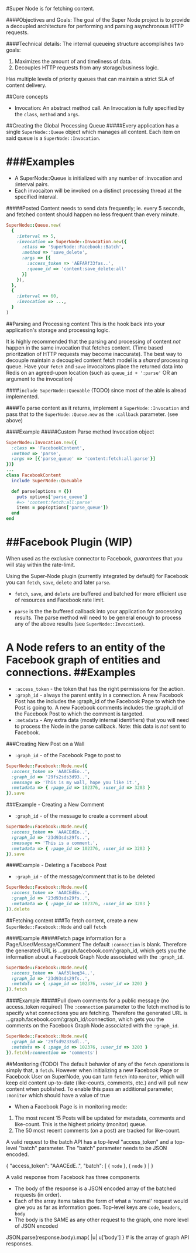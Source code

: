 #Super Node is for fetching content.

####Objectives and Goals:
The goal of the Super Node project is to provide a decoupled architecture for performing
and parsing asynchronous HTTP requests.

####Technical details:
The internal queueing structure accomplishes two goals:

1. Maximizes the amount of and timeliness of data.
2. Decouples HTTP requests from any storage/business logic.

Has multiple levels of priority queues that can maintain a strict SLA of content delivery.

##Core concepts
- Invocation: An abstract method call. An Invocation is fully specified by the `class`, `method` and `args`.


##Creating the Global Processing Queue
#####Every application has a single `SuperNode::Queue` object which manages all content. Each item on said queue is a `SuperNode::Invocation`.

###Examples
====
- A SuperNode::Queue is initialized with any number of :invocation and :interval pairs.
- Each invocaiton will be invoked on a distinct processing thread at the specified interval.

#####Posted Content needs to send data frequently; ie. every 5 seconds, and fetched content should happen no less frequent than every minute.

```ruby
SuperNode::Queue.new(
  {
    :interval => 5,
    :invocation => SuperNode::Invocation.new({
      :class => 'SuperNode::Facebook::Batch',
      :method => 'save_delete',
      :args => [{
        :access_token => 'AEFARf33fas..',
        :queue_id => 'content:save_delete:all'
      }]
    }),
  },
  { 
    :interval => 60,
    :invocation => ...,
  }
)
```

##Parsing and Processing content
This is the hook back into your application's storage and processing logic.

It is highly recommended that the parsing and processing of content _not_ happen in the same invocation that fetches content. (Time based prioritzation of HTTP requests may become inaccurate).
The best way to decouple maintain a decoupled content fetch model is a _shared_ processing queue. Have your `fetch` and `save` invocaitons place the returned data into Redis on an agreed-upon location (such as `queue_id + ':parse'` OR an argument to the invocation)

####`include SuperNode::Queuable` (TODO) since most of the able is alread implemented.

####To parse content as it returns, implement a `SuperNode::Invocation` and pass that to the `SuperNode::Queue.new` as the `:callback` parameter. (see above)

####Example
#####Custom Parse method Invocation object

```ruby
SuperNode::Invocation.new({
  :class => 'FacebookContent',
  :method => 'parse',
  :args => [{'parse_queue' => 'content:fetch:all:parse'}]
})}
...
class FacebookContent
  include SuperNode::Queuable

  def parse(options = {})
    puts options['parse_queue']
    #=> 'content:fetch:all:parse'
    items = pop(options['parse_queue'])
  end
end
```

##Facebook Plugin (WIP)
====
When used as the exclusive connector to Facebook, _guarantees_ that you will stay within the rate-limit. 

Using the Super-Node plugin (currently integrated by default) for Facebook you can `fetch`, `save`, `delete` and later `parse`.

- `fetch`, `save`, and `delete` are buffered and batched for more efficient use of resources and Facebook rate limit.

- `parse` is the the buffered callback into your application for processing results. The parse method will need to be general enough to process any of the above results (see `SuperNode::Invocation`).

A Node refers to an entity of the Facebook graph of entities and connections.
##Examples
====

- `:access_token` - the token that has the right permissions for the action.
- `:graph_id` - always the parent entity in a connection. A new Facebook Post has the includes the :graph_id of the Facebook Page to which the Post is going to. A new Facebook comments includes the :graph_id of the Facebook Post to which the comment is targeted.
- `:metadata` - Any extra data (mostly internal identifiers) that you will need to process the Node in the parse callback. Note: this data is _not_ sent to Facebook.

###Creating New Post on a Wall
- `:graph_id` - of the Facebook Page to post to

```ruby
SuperNode::Facebook::Node.new({
  :access_token => 'AAACEdEo..',
  :graph_id => '29fs2sds3d93..',
  :message => 'This is my wall, hope you like it.',
  :metadata => { :page_id => 102376, :user_id => 3203 }
}).save
```

###Example - Creating a New Comment
- `:graph_id` - of the message to create a comment about

```ruby
SuperNode::Facebook::Node.new({
  :access_token => 'AAACEdEo..',
  :graph_id => '23d93sds29fs..',
  :message => 'This is a comment.',
  :metadata => { :page_id => 102376, :user_id => 3203 }
}).save
```

####Example - Deleting a Facebook Post
- `:graph_id` - of the message/comment that is to be deleted

```ruby
SuperNode::Facebook::Node.new({
  :access_token => 'AAACEdEo..',
  :graph_id => '23d93sds29fs..',
  :metadata => { :page_id => 102376, :user_id => 3203 }
}).delete
```

##Fetching content
###To fetch content, create a new `SuperNode::Facebook::Node` and call `fetch`

####Example
#####Fetch page information for a Page/User/Message/Comment
The default `:connection` is blank. Therefore the generated URL is ...graph.facebook.com/:graph_id, which gets you the information about a Facebook Graph Node associated with the `:graph_id`.

```ruby
SuperNode::Facebook::Node.new({
  :access_token => 'AAf3lkeq34..',
  :graph_id => '23d93sds29fs..',
  :metdata => { :page_id => 102376, :user_id => 3203 }
}).fetch
```

####Example
#####Pull down comments for a public message (no access_token required)
The `:connection` parameter to the fetch method is to specify what connections you are fetching.
Therefore the generated URL is ...graph.facebook.com/:graph_id/:connection, which gets you the comments on the Facebook Graph Node associated with the `:graph_id`.

```ruby
SuperNode::Facebook::Node.new({
  :graph_id => '29fsd9233sdl..',
  :metdata => { :page_id => 102376, :user_id => 3203 }
}).fetch(:connection => 'comments')
```

##Monitoring (TODO)
The default behavior of any of the `fetch` operations is simply that, a `fetch`. However when initializing a new Facebook Page or Facebook User on SuperNode, you can turn `fetch` into `monitor`, which will keep old content up-to-date (like-counts, comments, etc.) and will pull new content when published. To enable this pass an additional parameter, `:monitor` which should have a value of true

- When a Facebook Page is in monitoring mode:

1. The most recent 15 Posts will be updated for metadata, comments and like-count. This is the highest prioirty (monitor) queue.
2. The 50 most recent comments (on a post) are tracked for like-count.

A valid request to the batch API has a top-level "access_token" and a top-level "batch" parameter. The "batch" parameter needs to be JSON encoded.

{
  "access_token": "AAACEdE..",
  "batch": 
  [
    { `node` },
    { `node` }
  ]
}

A valid response from Facebook has three components
- The body of the response is a JSON encoded array of the batched requests (in order).
- Each of the array items takes the form of what a 'normal' request would give you as far as information goes. Top-level keys are `code`, `headers`, `body`
- The body is the SAME as any other request to the graph, one more level of JSON encoded

JSON.parse(response.body).map{ |u| u['body'] } # is the array of graph API responses.

